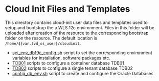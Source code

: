 # Cloud Init Files and Templates

This directory contains cloud-init user data files and templates used to setup
and bootstrap the a WLS 12c environment. Files in this folder will be uploaded
after creation of the resource to the corresponding bootstrap folder on the resource.
The default location is `/home/${var.tvd_os_user}/cloudinit`.

- [set_env_db19c_config.sh](set_env_db19c_config.sh) script to set the
  corresponding environment variables for installation, software packages etc.
- [TDB01](TDB01) scripts to configure a container database TDB01
- [TDB02](TDB02) scripts to configure a single tenant database TDB02
- [config_db_env.sh](config_db_env.sh) script to create and configure the Oracle
  Databases
